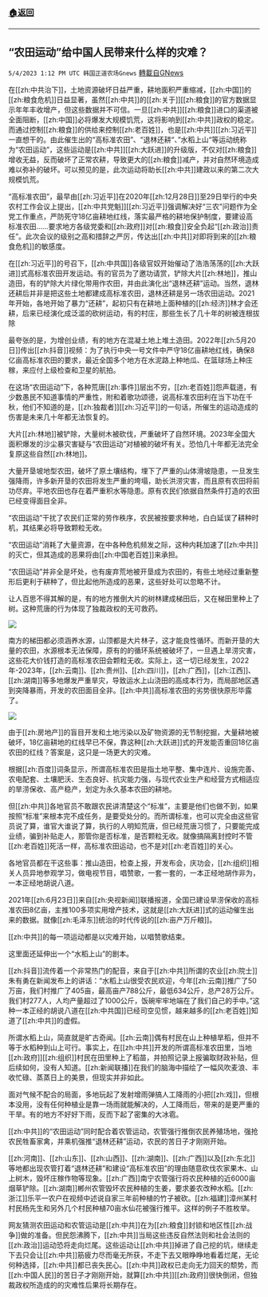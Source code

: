 ###  [:house:返回](README.md)
---


## “农田运动”给中国人民带来什么样的灾难？
`5/4/2023 1:12 PM UTC 韩国正道农场Gnews` [轉載自GNews](https://gnews.org/articles/1274786)

在[[zh:中共治下]]，土地资源破坏日益严重，耕地面积严重缩减，[[zh:中国]]的[[zh:粮食危机]]日益显著，虽然[[zh:中共]]的[[zh:关于]][[zh:粮食]]的官方数据显示年年丰收增产，但这些数据并不可信。一旦[[zh:中共]][[zh:粮食]]进口的渠道被全面阻断，[[zh:中国]]必将爆发大规模饥荒，这将影响到[[zh:中共]]政权的稳定。而通过控制[[zh:粮食]]的供给来控制[[zh:老百姓]]，也是[[zh:中共]][[zh:习近平]]一直想干的。由此催生出的“高标准农田”、“退林还耕“、”水稻上山“等运动统称为“农田运动”，这些运动是[[zh:中共]][[zh:大跃进]]的升级版，不仅对[[zh:粮食]]增收无益，反而破坏了正常农耕，导致更大的[[zh:粮食]]减产，并对自然环境造成难以弥补的破坏。可以预见的是，此次运动将助长[[zh:中共]]建政以来的第二次大规模饥荒。

 “高标准农田”，最早由[[zh:习近平]]在2020年[[zh:12月28日]]至29日举行的中央农村工作会议上提出，[[zh:中共党魁]][[zh:习近平]]强调解决好“三农”问题作为全党工作重点，严防死守18亿亩耕地红线，落实最严格的耕地保护制度，要建设高标准农田……要求地方各级党委和[[zh:政府]]对[[zh:粮食]]安全负起“[[zh:政治]]责任”。此次会议的级别之高和措辞之严厉，传达出[[zh:中共]]对即将到来的[[zh:粮食危机]]的敏感度。

在[[zh:习近平]]的号召下，[[zh:中共国]]各级官奴开始催动了浩浩荡荡的[[zh:大跃进]]式高标准农田开发运动。有的官员为了邀功请赏，铲除大片[[zh:林地]]，推山造田，有的铲除大片绿化带用作农田，并由此演化出“退林还耕”运动。当然，退林还耕后并非是把这些土地都建成高标准农田，退林还耕是另一场农田运动。2021年开始，各地开始了暴力“还耕”，起初只有在耕地上面种植的[[zh:经济]]林才会还耕，后来已经演化成泛滥的砍树运动，有的村庄，那些生长了几十年的树被连根拔除

最夸张的是，为增创业绩，有的地方在混凝土地上堆土造田。2022年[[zh:5月20日]]传出[[zh:抖音]]视频：为了执行中央一号文件中严守18亿亩耕地红线，确保8亿亩高标准农田的要求，最近全国多个地方在水泥路上种地瓜、在篮球场上种庄稼，来应付上级检查和卫星的航拍。

在这场“农田运动”下，各种荒唐[[zh:事件]]层出不穷，[[zh:老百姓]]怨声载道，有少数愚民不知道事情的严重性，附和着歌功颂德，说高标准农田利在当下功在千秋，他们不知道的是，[[zh:独裁者]][[zh:习近平]]的一句话，所催生的运动造成的伤害是未来几十年都无法恢复的。

大片[[zh:林地]]被铲除，大量树木被砍伐，严重破坏了自然环境。2023年全国大面积爆发的沙尘暴灾害疑与“农田运动”对植被的破坏有关。恐怕几十年都无法完全复原这些自然[[zh:林地]]。

大量开垦坡地型农田，破坏了原土壤结构，埋下了严重的山体滑坡隐患，一旦发生强降雨，许多新开垦的农田将发生严重的垮塌，助长洪涝灾害，而且原有农田将前功尽弃。平地农田也存在着严重积水等隐患。原有农民们依据自然条件打造的农田已经变得面目全非。

“农田运动”干扰了农民们正常的劳作秩序，农民被按要求种地，白白延误了耕种时机，其结果必将导致颗粒无收。

“农田运动”消耗了大量资源，在中各种危机频发之际，这种内耗加速了[[zh:中共]]的灭亡，但其造成的恶果将由[[zh:中国老百姓]]来承担。

“农田运动”并非全是坏处，也有废弃荒地被开垦成为农田的，有些土地经过重新整形后更利于耕种了，但比起他所造成的恶果，这些好处可以忽略不计。

让人百思不得其解的是，有的地方推倒大片的树林建成梯田后，又在梯田里种上了树。这种荒唐的行为体现了独裁政权的无可救药。

![](https://i.imgur.com/8r7ID7G.jpg)

南方的梯田都必须涵养水源，山顶都是大片林子，这才能良性循环。而新开垦的大量的农田，水源根本无法保障，原有的的循环系统被破坏了，一旦遇上旱涝灾害，这些花大价钱打造的高标准农田会颗粒无收。实际上，这一切已经发生，2022年\-2023年，[[zh:云南]]、[[zh:贵州]]、[[zh:四川]]，[[zh:广西]]，[[zh:江西]]、[[zh:湖南]]等多地爆发严重旱灾，导致运水上山浇田的高成本行为，而局部地区遇到突降暴雨，开发的农田面目全非。[[zh:中共]]高标准农田的劣势很快原形毕露了。

![](https://i.imgur.com/Z6iO2In.jpg)

由于[[zh:房地产]]的盲目开发和土地污染以及矿物资源的无节制挖掘，大量耕地被破坏，18亿亩耕地的红线早已不保，靠这种[[zh:大跃进]]式的开发能否重回18亿亩农田的红线？答案是，这只是一场更大的灾难。

根据[[zh:百度]]词条显示，所谓高标准农田是指土地平整、集中连片、设施完善、农电配套、土壤肥沃、生态良好、抗灾能力强，与现代农业生产和经营方式相适应的旱涝保收、高产稳产，划定为永久基本农田的耕地。

但[[zh:中共]]各地官员不敢跟农民讲清楚这个“标准”，主要是他们也做不到，如果按照“标准”来根本完不成任务，是要受处分的。而所谓标准，也可以完全由这些官员说了算，谁官大谁说了算，执行的人明知荒唐，但已经荒唐习惯了，只要能完成业绩，骗到补贴走人，那管你是否标准，是否颗粒无收。就像搞隔离封控时不管[[zh:老百姓]]死活一样，高标准农田运动，也不是对[[zh:老百姓]]的关心。

各地官员都在干这些事：推山造田，检查上报，开发布会，庆功会，[[zh:组织]]相关人员异地参观学习，做电视节目，唱赞歌，一套一套的，一本正经地胡作非为，一本正经地胡说八道。

2021年[[zh:6月23日]]来自[[zh:央视新闻]]联播报道，全国已建设旱涝保收的高标准农田8亿亩，主推100多项实用增产技术，这就是[[zh:大跃进]]式的运动催生出来的数据。就像[[zh:毛泽东]]统治的时代传说的[[zh:亩产万斤粮]]。

[[zh:中共]]的每一项运动都是以灾难开始，以唱赞歌结束。

这里面还延伸出一个“水稻上山”的剧本。

[[zh:抖音]]流传着一个非常热门的配音，来自于[[zh:中共]]所谓的农业[[zh:院士]]朱有勇在新闻发布上的讲话：“水稻上山很受农民欢迎，今年[[zh:云南]]推广了50万亩，我们村推广了405亩，最高亩产788公斤，最低634公斤，总产28万公斤。我们村277人，人均产量超过了1000公斤，饭碗牢牢地端在了我们自己的手中。”这种一本正经的胡说八道在[[zh:中共国]]已经司空见惯，越来越多的[[zh:老百姓]]知道了[[zh:中共]]的虚假。

所谓水稻上山，简直就是旷古奇闻。[[zh:云南]]偶有村民在山上种植旱稻，但并不等于水稻种到山上可行。事实上，在[[zh:中共]]开发的所谓高标准农田里，当地[[zh:政府]][[zh:组织]]村民在田里种上了稻苗，并拍照记录上报骗取财政补贴，但后续如何，没有人知道。[[zh:新闻联播]]在我们的脑海中描绘了一幅风吹麦浪、丰收忙碌、蒸蒸日上的美景，但现实并非如此。

面对气候不配合的局面，多地玩起了发射增雨弹搞人工降雨的小把[[zh:戏]]，但根本没用，没有任何种植业是靠一场雨就能解决的，人工降雨后，带来的是更严重的干旱。有的地方不好好下雨，反而下起了密集的大冰雹。

[[zh:中共]]的“农田运动”同时配合着农管运动，农管强行推倒农民养殖场地，强抢农民牲畜家禽，并乘机强推“退林还耕”运动，农民的苦日子才刚刚开始。

[[zh:河南]]、[[zh:山东]]、[[zh:山西]]、[[zh:湖南]]、[[zh:广西]]以及[[zh:东北]]等地都出现农管打着“退林还耕”和建设“高标准农田”的理由随意砍伐农家果木、山上树木，毁坏庄稼作物等现象。[[zh:广西]]南宁农管强行将农民种植的近6000亩烟草铲除。[[zh:湖南]]郴州农管毁坏农民种植的生姜，要求姜农改种水稻。[[zh:浙江]]乐平一农户在视频中述说自家三年前种植的竹子被砍。[[zh:福建]]漳州某村村民杨先生和另外几个村民种植70亩水仙花被强行推平。这样的例子不胜枚举。

网友猜测农田运动和农管运动是[[zh:中共]]在为[[zh:粮食]]封锁和地区性[[zh:战争]]做的准备。但民怨沸腾下，[[zh:中共]]当局这些违反自然法则和社会法则的[[zh:政治]]运动恐将走向烂尾。这些运动让[[zh:中共]]掉进了自己挖的坑，继续走下去只会让[[zh:中共]]筋疲力尽而毫无所获，不走下去又眼睁睁地看着烂尾，无论何种选择，[[zh:中共]]都已丧失民心。[[zh:中共]]政权已走向无力回天的颓势，而[[zh:中国人民]]的苦日子才刚刚开始，就算[[zh:中共]][[zh:政府]]很快倒闭，但独裁政权所造成的的灾难性后果将长期存在。
